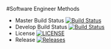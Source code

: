 #Software Engineer Methods

- Master Build Status [![Build Status](https://travis-ci.org/veskozanev/sem.svg?branch=master)](https://travis-ci.org/veskozanev/sem)
- Develop Build Status [![Build Status](https://travis-ci.org/veskozanev/sem.svg?branch=develop)](https://travis-ci.org/veskozanev/sem)
- License [![LICENSE](https://img.shields.io/github/license/veskozanev/sem.svg?style=flat-square)](https://github.com/veskozanev/sem/blob/master/LICENSE)
- Release [![Releases](https://img.shields.io/github/release/veskozanev/sem/all.svg?style=flat-square)](https://github.com/veskozanev/sem/releases)